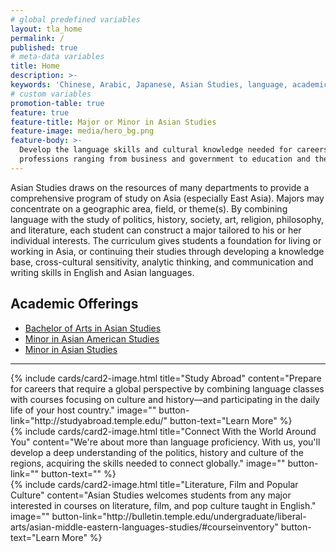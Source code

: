 ```yaml
---
# global predefined variables
layout: tla_home
permalink: /
published: true
# meta-data variables
title: Home
description: >-
keywords: 'Chinese, Arabic, Japanese, Asian Studies, language, academic offerings, major, minor, certificate'
# custom variables
promotion-table: true
feature: true
feature-title: Major or Minor in Asian Studies
feature-image: media/hero_bg.png
feature-body: >-
  Develop the language skills and cultural knowledge needed for careers and
  professions ranging from business and government to education and the media.
---
```

Asian Studies draws on the resources of many departments to provide a comprehensive program of study on Asia (especially East Asia). Majors may concentrate on a geographic area, field, or theme(s). By combining language with the study of politics, history, society, art, religion, philosophy, and literature, each student can construct a major tailored to his or her individual interests. The curriculum gives students a foundation for living or working in Asia, or continuing their studies through developing a knowledge base, cross-cultural sensitivity, analytic thinking, and communication and writing skills in English and Asian languages.

## Academic Offerings

- [Bachelor of Arts in Asian Studies](http://bulletin.temple.edu/undergraduate/liberal-arts/asian-studies/ba-asian-studies/)
- [Minor in Asian American Studies](http://bulletin.temple.edu/undergraduate/liberal-arts/asian-studies/asian-american-studies-minor/#text)
- [Minor in Asian Studies](http://bulletin.temple.edu/undergraduate/liberal-arts/asian-studies/asian-studies-minor/)

___

<div class="row row-wide">
  <div class="col m12 l4">{% include cards/card2-image.html
    title="Study Abroad"
    content="Prepare for careers that require a global perspective by combining language classes with courses focusing on culture and history—and participating in the daily life of your host country."
    image=""
    button-link="http://studyabroad.temple.edu/"
    button-text="Learn More" %}
  </div>
  <div class="row row-wide">
    <div class="col m12 l4">{% include cards/card2-image.html
      title="Connect With the World Around You"
      content="We're about more than language proficiency. With us, you'll develop a deep understanding of the politics, history and culture of the regions, acquiring the skills needed to connect globally."
      image=""
      button-link=""
      button-text="" %}
    </div>
    <div class="row row-wide">
      <div class="col m12 l4">{% include cards/card2-image.html
        title="Literature, Film and Popular Culture"
        content="Asian Studies welcomes students from any major interested in courses on literature, film, and pop culture taught in English."
        image=""
        button-link="http://bulletin.temple.edu/undergraduate/liberal-arts/asian-middle-eastern-languages-studies/#courseinventory"
        button-text="Learn More" %}
      </div>
</div>
